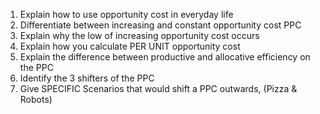 1. Explain how to use opportunity cost in everyday life
2. Differentiate between increasing and constant opportunity cost PPC
3. Explain why the low of increasing opportunity cost occurs
4. Explain how you calculate PER UNIT opportunity cost
5. Explain the difference between productive and allocative efficiency on the PPC
6. Identify the 3 shifters of the PPC
7. Give SPECIFIC Scenarios that would shift a PPC outwards, (Pizza & Robots)